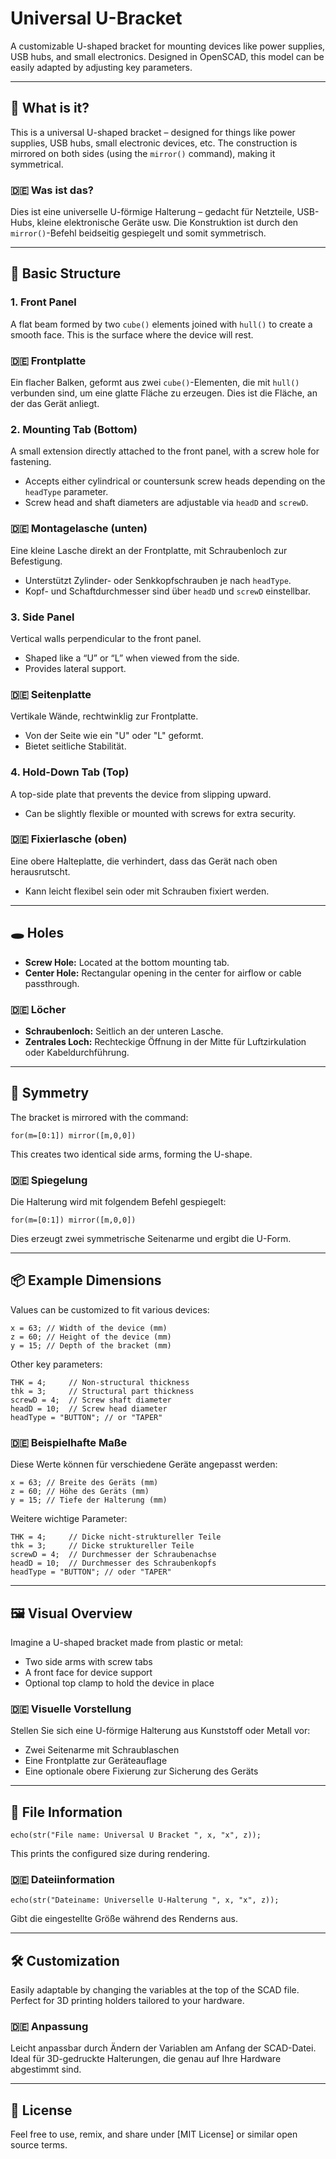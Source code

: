# Universal U-Bracket

A customizable U-shaped bracket for mounting devices like power supplies, USB hubs, and small electronics. Designed in OpenSCAD, this model can be easily adapted by adjusting key parameters.

---

## 🔧 What is it?
This is a universal U-shaped bracket – designed for things like power supplies, USB hubs, small electronic devices, etc. The construction is mirrored on both sides (using the `mirror()` command), making it symmetrical.

### 🇩🇪 Was ist das?
Dies ist eine universelle U-förmige Halterung – gedacht für Netzteile, USB-Hubs, kleine elektronische Geräte usw. Die Konstruktion ist durch den `mirror()`-Befehl beidseitig gespiegelt und somit symmetrisch.

---

## 📐 Basic Structure

### 1. Front Panel
A flat beam formed by two `cube()` elements joined with `hull()` to create a smooth face. This is the surface where the device will rest.

### 🇩🇪 Frontplatte
Ein flacher Balken, geformt aus zwei `cube()`-Elementen, die mit `hull()` verbunden sind, um eine glatte Fläche zu erzeugen. Dies ist die Fläche, an der das Gerät anliegt.

### 2. Mounting Tab (Bottom)
A small extension directly attached to the front panel, with a screw hole for fastening.
- Accepts either cylindrical or countersunk screw heads depending on the `headType` parameter.
- Screw head and shaft diameters are adjustable via `headD` and `screwD`.

### 🇩🇪 Montagelasche (unten)
Eine kleine Lasche direkt an der Frontplatte, mit Schraubenloch zur Befestigung.
- Unterstützt Zylinder- oder Senkkopfschrauben je nach `headType`.
- Kopf- und Schaftdurchmesser sind über `headD` und `screwD` einstellbar.

### 3. Side Panel
Vertical walls perpendicular to the front panel.
- Shaped like a “U” or “L” when viewed from the side.
- Provides lateral support.

### 🇩🇪 Seitenplatte
Vertikale Wände, rechtwinklig zur Frontplatte.
- Von der Seite wie ein "U" oder "L" geformt.
- Bietet seitliche Stabilität.

### 4. Hold-Down Tab (Top)
A top-side plate that prevents the device from slipping upward.
- Can be slightly flexible or mounted with screws for extra security.

### 🇩🇪 Fixierlasche (oben)
Eine obere Halteplatte, die verhindert, dass das Gerät nach oben herausrutscht.
- Kann leicht flexibel sein oder mit Schrauben fixiert werden.

---

## 🕳️ Holes
- **Screw Hole:** Located at the bottom mounting tab.
- **Center Hole:** Rectangular opening in the center for airflow or cable passthrough.

### 🇩🇪 Löcher
- **Schraubenloch:** Seitlich an der unteren Lasche.
- **Zentrales Loch:** Rechteckige Öffnung in der Mitte für Luftzirkulation oder Kabeldurchführung.

---

## 🔁 Symmetry
The bracket is mirrored with the command:
```scad
for(m=[0:1]) mirror([m,0,0])
```
This creates two identical side arms, forming the U-shape.

### 🇩🇪 Spiegelung
Die Halterung wird mit folgendem Befehl gespiegelt:
```scad
for(m=[0:1]) mirror([m,0,0])
```
Dies erzeugt zwei symmetrische Seitenarme und ergibt die U-Form.

---

## 📦 Example Dimensions
Values can be customized to fit various devices:
```scad
x = 63; // Width of the device (mm)
z = 60; // Height of the device (mm)
y = 15; // Depth of the bracket (mm)
```
Other key parameters:
```scad
THK = 4;     // Non-structural thickness
thk = 3;     // Structural part thickness
screwD = 4;  // Screw shaft diameter
headD = 10;  // Screw head diameter
headType = "BUTTON"; // or "TAPER"
```

### 🇩🇪 Beispielhafte Maße
Diese Werte können für verschiedene Geräte angepasst werden:
```scad
x = 63; // Breite des Geräts (mm)
z = 60; // Höhe des Geräts (mm)
y = 15; // Tiefe der Halterung (mm)
```
Weitere wichtige Parameter:
```scad
THK = 4;     // Dicke nicht-struktureller Teile
thk = 3;     // Dicke struktureller Teile
screwD = 4;  // Durchmesser der Schraubenachse
headD = 10;  // Durchmesser des Schraubenkopfs
headType = "BUTTON"; // oder "TAPER"
```

---

## 🖼️ Visual Overview
Imagine a U-shaped bracket made from plastic or metal:
- Two side arms with screw tabs
- A front face for device support
- Optional top clamp to hold the device in place

### 🇩🇪 Visuelle Vorstellung
Stellen Sie sich eine U-förmige Halterung aus Kunststoff oder Metall vor:
- Zwei Seitenarme mit Schraublaschen
- Eine Frontplatte zur Geräteauflage
- Eine optionale obere Fixierung zur Sicherung des Geräts

---

## 📁 File Information
```
echo(str("File name: Universal U Bracket ", x, "x", z));
```
This prints the configured size during rendering.

### 🇩🇪 Dateiinformation
```
echo(str("Dateiname: Universelle U-Halterung ", x, "x", z));
```
Gibt die eingestellte Größe während des Renderns aus.

---

## 🛠 Customization
Easily adaptable by changing the variables at the top of the SCAD file.
Perfect for 3D printing holders tailored to your hardware.

### 🇩🇪 Anpassung
Leicht anpassbar durch Ändern der Variablen am Anfang der SCAD-Datei.
Ideal für 3D-gedruckte Halterungen, die genau auf Ihre Hardware abgestimmt sind.

---

## 📄 License
Feel free to use, remix, and share under [MIT License] or similar open source terms.

